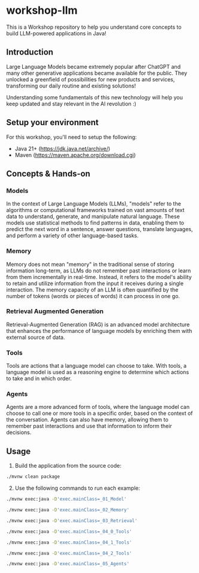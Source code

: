 # workshop-llm

This is a Workshop repository to help you understand core concepts to build LLM-powered applications in Java!

## Introduction

Large Language Models became extremely popular after ChatGPT and many other generative applications became available for the public. 
They unlocked a greenfield of possibilities for new products and services, transforming our daily routine and existing solutions!

Understanding some fundamentals of this new technology will help you keep updated and stay relevant in the AI revolution :)

## Setup your environment

For this workshop, you'll need to setup the following:

- Java 21+ (https://jdk.java.net/archive/)
- Maven (https://maven.apache.org/download.cgi)

## Concepts & Hands-on

### Models
In the context of Large Language Models (LLMs), "models" refer to the algorithms or computational frameworks trained on vast amounts of text data to understand, generate, and manipulate natural language. These models use statistical methods to find patterns in data, enabling them to predict the next word in a sentence, answer questions, translate languages, and perform a variety of other language-based tasks.

### Memory
Memory does not mean "memory" in the traditional sense of storing information long-term, as LLMs do not remember past interactions or learn from them incrementally in real-time. Instead, it refers to the model's ability to retain and utilize information from the input it receives during a single interaction. The memory capacity of an LLM is often quantified by the number of tokens (words or pieces of words) it can process in one go.

### Retrieval Augmented Generation
Retrieval-Augmented Generation (RAG) is an advanced model architecture that enhances the performance of language models by enriching them with external source of data.

### Tools
Tools are actions that a language model can choose to take. With tools, a language model is used as a reasoning engine to determine which actions to take and in which order.

### Agents
Agents are a more advanced form of tools, where the language model can choose to call one or more tools in a specific order, based on the context of the conversation. Agents can also have memory, allowing them to remember past interactions and use that information to inform their decisions.

## Usage

1. Build the application from the source code:
```bash
./mvnw clean package
```

2. Use the following commands to run each example:
```bash
./mvnw exec:java -D'exec.mainClass=_01_Model'

./mvnw exec:java -D'exec.mainClass=_02_Memory'

./mvnw exec:java -D'exec.mainClass=_03_Retrieval'

./mvnw exec:java -D'exec.mainClass=_04_0_Tools'

./mvnw exec:java -D'exec.mainClass=_04_1_Tools'

./mvnw exec:java -D'exec.mainClass=_04_2_Tools'

./mvnw exec:java -D'exec.mainClass=_05_Agents'
```
